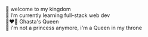 🏰 welcome to my kingdom <br>
🌱 I’m currently learning full-stack web dev <br>
👩‍❤️‍👩 Ghasta's Queen <br>
👑 i'm not a princess anymore, i'm a Queen in my throne <br>


<!-- - 👋 Hi, I’m @pingkanpermata
- 👀 I’m interested in ...
- 🌱 I’m currently learning ...
- 💞️ I’m looking to collaborate on ...
- 📫 How to reach me ... -->

<!---
pingkanpermata/pingkanpermata is a ✨ special ✨ repository because its `README.md` (this file) appears on your GitHub profile.
You can click the Preview link to take a look at your changes.
--->
